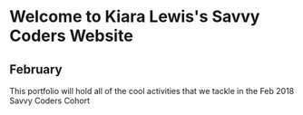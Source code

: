 # Welcome to Kiara Lewis's Savvy Coders Website
## February
This portfolio will hold all of the cool activities that we tackle in the Feb 2018 Savvy Coders Cohort



 
